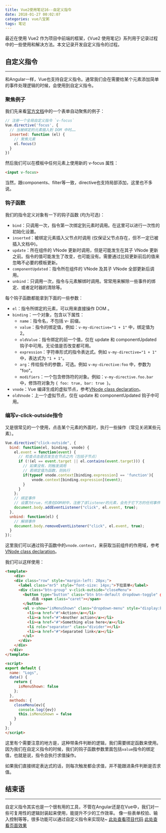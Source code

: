 ```yaml
---
title: Vue2使用笔记16--自定义指令
date: 2018-01-27 00:02:07
categories: vue八宝粥
tags: 笔记
---
```


最近在使用 Vue2 作为项目中前端的框架，《Vue2 使用笔记》系列用于记录过程中的一些使用和解决方法。本文记录开发自定义指令的过程。

<!--more-->

## 自定义指令

---

和Angular一样，Vue也支持自定义指令。通常我们会在需要给某个元素添加简单的事件处理逻辑的时候，会使用到自定义指令。

### 聚焦例子
我们先来看[官方文档](https://cn.vuejs.org/v2/guide/custom-directive.html)中的一个表单自动聚焦的例子：

``` js
// 注册一个全局自定义指令 `v-focus`
Vue.directive('focus', {
  // 当被绑定的元素插入到 DOM 中时……
  inserted: function (el) {
    // 聚焦元素
    el.focus()
  }
})
```

然后我们可以在模板中任何元素上使用新的 v-focus 属性：

```html
<input v-focus>
```

当然，跟components、filter等一致，directive也支持局部添加，这里也不多说。

### 钩子函数

我们的指令定义对象有一下的钩子函数 (均为可选)：
- `bind`：只调用一次，指令第一次绑定到元素时调用。在这里可以进行一次性的初始化设置。
- `inserted`：被绑定元素插入父节点时调用 (仅保证父节点存在，但不一定已被插入文档中)。
- `update`：所在组件的 VNode 更新时调用，但是可能发生在其子 VNode 更新之前。指令的值可能发生了改变，也可能没有。需要通过比较更新前后的值来忽略不必要的模板更新。
- `componentUpdated`：指令所在组件的 VNode 及其子 VNode 全部更新后调用。
- `unbind`：只调用一次，指令与元素解绑时调用。常常用来解除一些事件的绑定、或者定时器的清除等。

每个钩子函数都能拿到下面的一些参数：
- `el`：指令所绑定的元素，可以用来直接操作 DOM 。
- `binding`：一个对象，包含以下属性：
  - `name`：指令名，不包括 v- 前缀。
  - `value`：指令的绑定值，例如：`v-my-directive="1 + 1"` 中，绑定值为 2。
  - `oldValue`：指令绑定的前一个值，仅在 update 和 componentUpdated 钩子中可用。无论值是否改变都可用。
  - `expression`：字符串形式的指令表达式。例如 `v-my-directive="1 + 1"` 中，表达式为 `"1 + 1"`。
  - `arg`：传给指令的参数，可选。例如 `v-my-directive:foo` 中，参数为 "foo"。
  - `modifiers`：一个包含修饰符的对象。例如：`v-my-directive.foo.bar` 中，修饰符对象为 `{ foo: true, bar: true }`。
- `vnode`：Vue 编译生成的虚拟节点，参考[VNode class declaration](https://github.com/vuejs/vue/blob/dev/src/core/vdom/vnode.js)。
- `oldVnode`：上一个虚拟节点，仅在 update 和 componentUpdated 钩子中可用。

### 编写v-click-outside指令
又是很常见的一个使用，点击某个元素的外面时，执行一些操作（常见关闭某些元素）。

```js
Vue.directive("click-outside", {
  bind: function(el, binding, vnode) {
    el.event = function(event) {
      // 检查点击是否发生在节点之内（包括子节点）
      if (!(el == event.target || el.contains(event.target))) {
        // 如果没有，则触发调用
        // 若绑定值为函数，则执行
        if(typeof vnode.context[binding.expression] == 'function'){
            vnode.context[binding.expression](event);
        }
      }
    };
    // 绑定事件
    // 设置为true，代表在DOM树中，注册了该listener的元素，会先于它下方的任何事件目标，接收到该事件。
    document.body.addEventListener("click", el.event, true);
  },
  unbind: function(el) {
    // 解绑事件
    document.body.removeEventListener("click", el.event, true);
  }
});
```

这里我们可以通过钩子函数中的`vnode.context`，来获取当前组件的作用域，参考[VNode class declaration](https://github.com/vuejs/vue/blob/dev/src/core/vdom/vnode.js)。

我们可以这样使用：

```html
<template>
	<div>
    <div class="row" style="margin-left: 20px;">
      <label class="mr5" style="font-size: 14px;">下拉菜单</label>
      <div class="btn-group" v-click-outside="closeMenu">
        <button type="button" class="btn btn-default dropdown-toggle" @click="isMenuShown = !isMenuShown">
            点击 <span class="caret"></span>
        </button>
        <ul v-show="isMenuShown" class="dropdown-menu" style="display:block;">
          <li><a href="#">Action</a></li>
          <li><a href="#">Another action</a></li>
          <li><a href="#">Something else here</a></li>
          <li role="separator" class="divider"></li>
          <li><a href="#">Separated link</a></li>
        </ul>
      </div>
    </div>
  </div>
</template>

<script>
export default {
  name: "Logs",
  data() {
    return {
      isMenuShown: false
    };
  },
  methods: {
    closeMenu(ev){
      console.log({ev})
      this.isMenuShown = false
    }
  }
};
</script>
```

这里有个需要注意的地方是，这种带条件判断的逻辑，我们需要绑定函数来使用。
因为我们在自定义指令的时候，我们的钩子函数参数里面包括`value`指令的绑定值，也就是说，指令会执行求值操作。

如果我们直接绑定表达式的话，则每次触发都会求值，并不能跟进条件判断是否求值。

## 结束语

---

自定义指令其实也是一个很有用的工具，不管在Angular还是在Vue中，我们对一些可复用性的逻辑封装起来使用，能提升不少的工作效率。
像一些表单校验、输入控制等等，很多功能可以通过自定义指令来实现哒~
[此处查看项目代码](https://github.com/godbasin/godbasin.github.io/tree/blog-codes/vue2-notes/16-custom-directive)
[此处查看页面效果](http://vue2-notes.godbasin.com/16-custom-directive/index.html#/app/logs)
